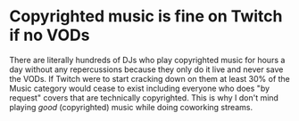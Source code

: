 # Copyrighted music is fine on Twitch if no VODs

There are literally hundreds of DJs who play copyrighted music for hours a day without any repercussions because they only do it live and never save the VODs. If Twitch were to start cracking down on them at least 30% of the Music category would cease to exist including everyone who does "by request" covers that are technically copyrighted. This is why I don't mind playing *good* (copyrighted) music while doing coworking streams.
